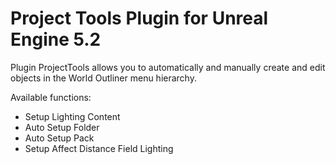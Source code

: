 # Project Tools Plugin for Unreal Engine 5.2

Plugin ProjectTools allows you to automatically and manually create and edit objects in the World Outliner menu hierarchy.

Available functions:
- Setup Lighting Content
- Auto Setup Folder
- Auto Setup Pack
- Setup Affect Distance Field Lighting
